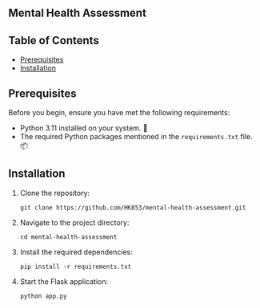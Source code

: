 ## Mental Health Assessment

## Table of Contents
- [Prerequisites](#prerequisites)
- [Installation](#installation)



## Prerequisites

Before you begin, ensure you have met the following requirements:

- Python 3.11 installed on your system. 🐍
- The required Python packages mentioned in the `requirements.txt` file. 📦


## Installation

1. Clone the repository:
   ```
   git clone https://github.com/HK853/mental-health-assessment.git
   ```

2. Navigate to the project directory:
   ```
   cd mental-health-assessment
   ```

3. Install the required dependencies:
   ```
   pip install -r requirements.txt
   ```

4. Start the Flask application:
   ```
   python app.py
   ```


